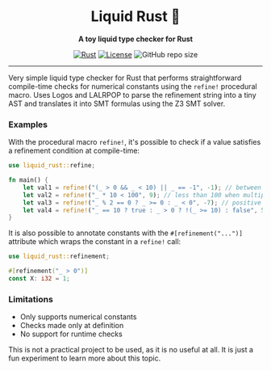 <div align="center">

# Liquid Rust 🦀

**A toy liquid type checker for Rust**

[![Rust](https://img.shields.io/badge/Built_with-Rust-orange?logo=rust)](https://www.rust-lang.org/)
[![License](https://img.shields.io/badge/License-MIT-blue.svg)](LICENSE)
![GitHub repo size](https://img.shields.io/github/repo-size/rcosta358/liquid-rust)

</div>

---

Very simple liquid type checker for Rust that performs straightforward compile-time checks for numerical constants using the `refine!` procedural macro.
Uses Logos and LALRPOP to parse the refinement string into a tiny AST and translates it into SMT formulas using the Z3 SMT solver.

### Examples

With the procedural macro `refine!`, it's possible to check if a value satisfies a refinement condition at compile-time:

```rust
use liquid_rust::refine;

fn main() {
    let val1 = refine!("(_ > 0 && _ < 10) || _ == -1", -1); // between 0 and 10 or exactly -1
    let val2 = refine!("_ * 10 < 100", 9); // less than 100 when multiplied by 10
    let val3 = refine!("_ % 2 == 0 ? _ >= 0 : _ < 0", -7); // positive evens or negative odds
    let val4 = refine!("_ == 10 ? true : _ > 0 ? !(_ >= 10) : false", 5); // between 0 and 10
}
```

It is also possible to annotate constants with the `#[refinement("...")]` attribute which wraps the constant in a `refine!` call:

```rust
use liquid_rust::refinement;

#[refinement("_ > 0")]
const X: i32 = 1;
```

### Limitations
- Only supports numerical constants
- Checks made only at definition
- No support for runtime checks

This is not a practical project to be used, as it is no useful at all. It is just a fun experiment to learn more about this topic.